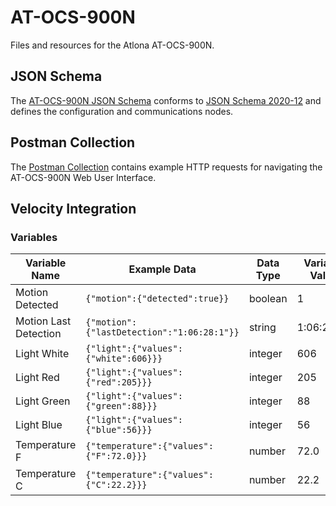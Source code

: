 # AT-OCS-900N
Files and resources for the Atlona AT-OCS-900N.

## JSON Schema
The [AT-OCS-900N JSON Schema](schema/AT-OCS-900N_Schema.json) conforms to [JSON Schema 2020-12](https://json-schema.org/draft/2020-12/schema) and defines the configuration and communications nodes.

## Postman Collection
The [Postman Collection](Postman/AT-OCS-900N_Postman-Collection.json) contains example HTTP requests for navigating the AT-OCS-900N Web User Interface.

## Velocity Integration

### Variables

| Variable Name | Example Data | Data Type | Variable Value |
|---------------|--------------|-----------|----------------|
| Motion Detected | `{"motion":{"detected":true}}` | boolean | 1 |
| Motion Last Detection | `{"motion":{"lastDetection":"1:06:28:1"}}` | string | 1:06:28:01 |
| Light White | `{"light":{"values":{"white":606}}}` | integer | 606 |
| Light Red | `{"light":{"values":{"red":205}}}` | integer | 205 |
| Light Green | `{"light":{"values":{"green":88}}}` | integer | 88 |
| Light Blue | `{"light":{"values":{"blue":56}}}` | integer | 56 |
| Temperature F | `{"temperature":{"values":{"F":72.0}}}` | number | 72.0 |
| Temperature C | `{"temperature":{"values":{"C":22.2}}}` | number | 22.2 |
